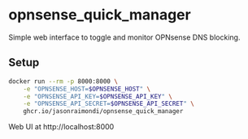 # opnsense_quick_manager

Simple web interface to toggle and monitor OPNsense DNS blocking.

## Setup

```bash
docker run --rm -p 8000:8000 \
    -e "OPNSENSE_HOST=$OPNSENSE_HOST" \
    -e "OPNSENSE_API_KEY=$OPNSENSE_API_KEY" \
    -e "OPNSENSE_API_SECRET=$OPNSENSE_API_SECRET" \
    ghcr.io/jasonraimondi/opnsense_quick_manager
```

Web UI at http://localhost:8000
